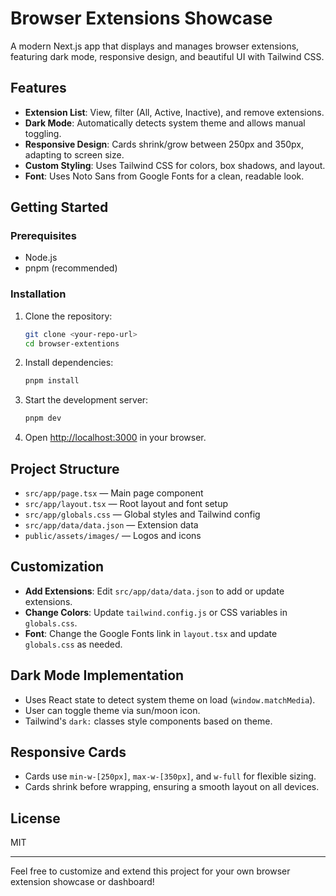 # Browser Extensions Showcase

A modern Next.js app that displays and manages browser extensions, featuring dark mode, responsive design, and beautiful UI with Tailwind CSS.

## Features
- **Extension List**: View, filter (All, Active, Inactive), and remove extensions.
- **Dark Mode**: Automatically detects system theme and allows manual toggling.
- **Responsive Design**: Cards shrink/grow between 250px and 350px, adapting to screen size.
- **Custom Styling**: Uses Tailwind CSS for colors, box shadows, and layout.
- **Font**: Uses Noto Sans from Google Fonts for a clean, readable look.

## Getting Started

### Prerequisites
- Node.js
- pnpm (recommended)

### Installation
1. Clone the repository:
   ```bash
   git clone <your-repo-url>
   cd browser-extentions
   ```
2. Install dependencies:
   ```bash
   pnpm install
   ```
3. Start the development server:
   ```bash
   pnpm dev
   ```
4. Open [http://localhost:3000](http://localhost:3000) in your browser.

## Project Structure
- `src/app/page.tsx` — Main page component
- `src/app/layout.tsx` — Root layout and font setup
- `src/app/globals.css` — Global styles and Tailwind config
- `src/app/data/data.json` — Extension data
- `public/assets/images/` — Logos and icons

## Customization
- **Add Extensions**: Edit `src/app/data/data.json` to add or update extensions.
- **Change Colors**: Update `tailwind.config.js` or CSS variables in `globals.css`.
- **Font**: Change the Google Fonts link in `layout.tsx` and update `globals.css` as needed.

## Dark Mode Implementation
- Uses React state to detect system theme on load (`window.matchMedia`).
- User can toggle theme via sun/moon icon.
- Tailwind's `dark:` classes style components based on theme.

## Responsive Cards
- Cards use `min-w-[250px]`, `max-w-[350px]`, and `w-full` for flexible sizing.
- Cards shrink before wrapping, ensuring a smooth layout on all devices.

## License
MIT

---

Feel free to customize and extend this project for your own browser extension showcase or dashboard!
